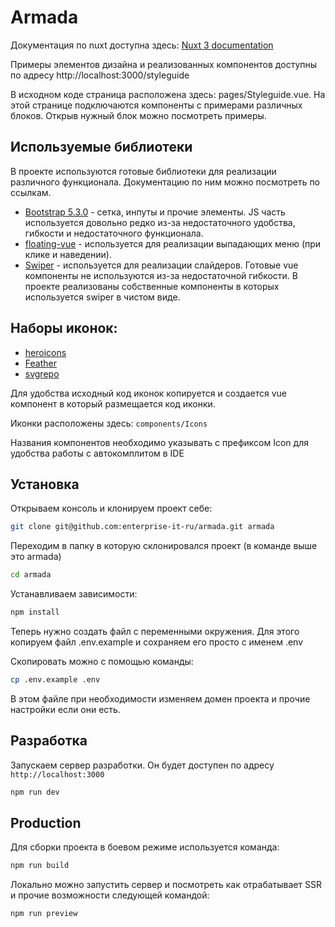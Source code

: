 # Armada

Документация по nuxt доступна здесь: [Nuxt 3 documentation](https://nuxt.com/docs/getting-started/introduction)

Примеры элементов дизайна и реализованных компонентов доступны по адресу http://localhost:3000/styleguide

В исходном коде страница расположена здесь: pages/Styleguide.vue. На этой странице подключаются компоненты с примерами различных блоков. Открыв нужный блок можно посмотреть примеры.

## Используемые библиотеки

В проекте используются готовые библиотеки для реализации различного функционала.
Документацию по ним можно посмотреть по ссылкам.

- [Bootstrap 5.3.0](https://getbootstrap.com/) - сетка, инпуты и прочие элементы. JS часть используется довольно редко из-за недостаточного удобства, гибкости и недостаточного функционала.
- [floating-vue](https://github.com/Akryum/floating-vue) - используется для реализации выпадающих меню (при клике и наведении).
- [Swiper](https://swiperjs.com) - используется для реализации слайдеров. Готовые vue компоненты не используются из-за недостаточной гибкости. В проекте реализованы собственные компоненты в которых используется swiper в чистом виде. 

## Наборы иконок:

- [heroicons](https://heroicons.com/)
- [Feather](https://feathericons.com/)
- [svgrepo](https://www.svgrepo.com/)

Для удобства исходный код иконок копируется и создается vue компонент в который размещается код иконки.

Иконки расположены здесь: `components/Icons`

Названия компонентов необходимо указывать с префиксом Icon для удобства работы с автокомплитом в IDE



## Установка

Открываем консоль и клонируем проект себе:

```bash
git clone git@github.com:enterprise-it-ru/armada.git armada
```

Переходим в папку в которую склонировался проект (в команде выше это armada)

```bash
cd armada
```

Устанавливаем зависимости:

```bash
npm install
```

Теперь нужно создать файл с переменными окружения. Для этого копируем файл .env.example и сохраняем его просто с именем .env

Скопировать можно с помощью команды:

```bash
cp .env.example .env
```

В этом файле при необходимости изменяем домен проекта и прочие настройки если они есть.

## Разработка

Запускаем сервер разработки. Он будет доступен по адресу `http://localhost:3000`

```bash
npm run dev
```

## Production

Для сборки проекта в боевом режиме используется команда:

```bash
npm run build
```

Локально можно запустить сервер и посмотреть как отрабатывает SSR и прочие возможности следующей командой:

```bash
npm run preview
```
